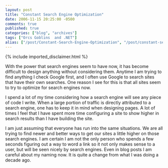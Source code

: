 ```yaml
---
layout: post
title: "Constant Search Engine Optimization"
date: 2006-11-15 20:25:00 -0500
comments: true
published: true
categories: ["blog", "archives"]
tags: ["Orcs Goblins  and .NET"]
alias: ["/post/Constant-Search-Engine-Optimization", "/post/constant-search-engine-optimization"]
---
```

<!-- more -->
{% include imported_disclaimer.html %}
<p>With the power that search engines seem to have now, it has become difficult to design anything without considering them. Anytime I am trying to find anything I check Google first, and I often use Google to search sites that have their own searches. One reason I see for this is that all sites seem to try to optimize for search engines now.</p>
<p>I spend a lot of my time considering how a search engine will see any piece of code I write. When a large portion of traffic is directly attributed to a search engine, one has to keep it in mind when designing pages. A lot of times I feel that I have spent more time configuring a site to show higher in search results than I have building the site.</p>
<p>I am just assuming that everyone has run into the same situations. We are all trying to find newer and better ways to get our sites a little higher on those search engines. I am certain I am not the only person who spends a few seconds figuring out a way to word a link so it not only makes sense to a user, but will be seen nicely by search engines. Even in blog posts I am careful about my naming now. It is quite a change from what I was doing a decade ago.</p>
